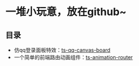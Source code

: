 # 一堆小玩意，放在github~



## 目录

* 仿qq登录面板特效：[ts-qq-canvas-board](https://github.com/Kaakira/-heap/tree/master/ts-qq-canvas-board)
* 一个简单的前端路由动画组件：[ts-animation-router](https://github.com/Kaakira/-heap/tree/master/ts-animation-router)
